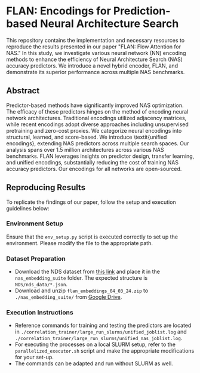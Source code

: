 # FLAN: Encodings for Prediction-based Neural Architecture Search

This repository contains the implementation and necessary resources to reproduce the results presented in our paper "FLAN: Flow Attention for NAS." In this study, we investigate various neural network (NN) encoding methods to enhance the efficiency of Neural Architecture Search (NAS) accuracy predictors. We introduce a novel hybrid encoder, FLAN, and demonstrate its superior performance across multiple NAS benchmarks.

## Abstract

Predictor-based methods have significantly improved NAS optimization. The efficacy of these predictors hinges on the method of encoding neural network architectures. Traditional encodings utilized adjacency matrices, while recent encodings adopt diverse approaches including unsupervised pretraining and zero-cost proxies. We categorize neural encodings into structural, learned, and score-based. We introduce \textit{unified encodings}, extending NAS predictors across multiple search spaces. Our analysis spans over 1.5 million architectures across various NAS benchmarks. FLAN leverages insights on predictor design, transfer learning, and unified encodings, substantially reducing the cost of training NAS accuracy predictors. Our encodings for all networks are open-sourced.

## Reproducing Results

To replicate the findings of our paper, follow the setup and execution guidelines below:

### Environment Setup

Ensure that the `env_setup.py` script is executed correctly to set up the environment. Please modify the file to the appropriate path.

### Dataset Preparation

- Download the NDS dataset from [this link](https://dl.fbaipublicfiles.com/nds/data.zip) and place it in the `nas_embedding_suite` folder. The expected structure is `NDS/nds_data/*.json`.
- Download and unzip `flan_embeddings_04_03_24.zip` to `./nas_embedding_suite/` from [Google Drive](https://drive.google.com/file/d/1oJyH0zox_cbRUX-hgzkliOLAUaz3gIxw/view?usp=sharing).

### Execution Instructions

- Reference commands for training and testing the predictors are located in `./correlation_trainer/large_run_slurms/unified_joblist.log` and `./correlation_trainer/large_run_slurms/unified_nas_joblist.log`.
- For executing the processes on a local SLURM setup, refer to the `parallelized_executor.sh` script and make the appropriate modifications for your set-up.
- The commands can be adapted and run without SLURM as well.
